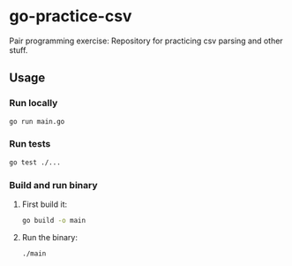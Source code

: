 # go-practice-csv

Pair programming exercise: Repository for practicing csv parsing and other stuff.

## Usage

### Run locally

```sh
go run main.go
```

### Run tests

```sh
go test ./...
```

### Build and run binary 

1. First build it:
    ```sh
    go build -o main
    ```

2. Run the binary:
    ```sh
    ./main 
    ```

    
